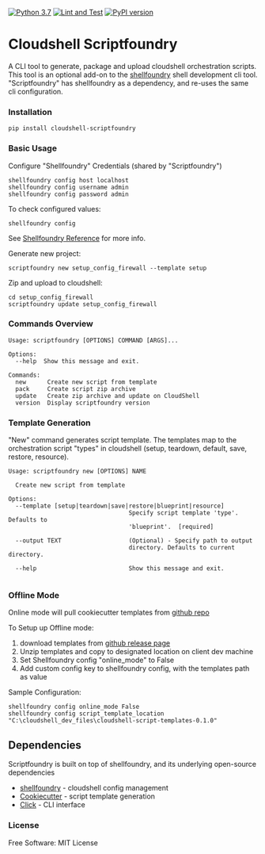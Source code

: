 [![Python 3.7](https://img.shields.io/badge/python-3.7-blue.svg)](https://www.python.org/downloads/release/python/)
[![Lint and Test](https://github.com/QualiSystemsLab/cloudshell-scriptfoundry/actions/workflows/lint-test.yml/badge.svg)](https://github.com/QualiSystemsLab/cloudshell-scriptfoundry/actions/workflows/lint-test.yml)
[![PyPI version](https://badge.fury.io/py/cloudshell-scriptfoundry.svg)](https://badge.fury.io/py/cloudshell-scriptfoundry)

# Cloudshell Scriptfoundry

A CLI tool to generate, package and upload cloudshell orchestration scripts.
This tool is an optional add-on to the [shellfoundry](https://github.com/QualiSystems/shellfoundry) shell development
cli tool.
"Scriptfoundry" has shellfoundry as a dependency, and re-uses the same cli configuration.

### Installation

```
pip install cloudshell-scriptfoundry
```

### Basic Usage

Configure "Shellfoundry" Credentials (shared by "Scriptfoundry")

```commandline
shellfoundry config host localhost
shellfoundry config username admin
shellfoundry config password admin
```

To check configured values:

```commandline
shellfoundry config
```

See [Shellfoundry Reference](https://help.quali.com/Online%20Help/0.0/Portal/Content/DevGuide/Reference/Shellfoundry.htm?tocpath=The%20CloudShell%20DevGuide%7CReference%7C_____2)
for more info.

Generate new project:

```commandline
scriptfoundry new setup_config_firewall --template setup
```

Zip and upload to cloudshell:

```commandline
cd setup_config_firewall
scriptfoundry update setup_config_firewall
```

### Commands Overview

```commandline
Usage: scriptfoundry [OPTIONS] COMMAND [ARGS]...

Options:
  --help  Show this message and exit.

Commands:
  new      Create new script from template
  pack     Create script zip archive
  update   Create zip archive and update on CloudShell
  version  Display scriptfoundry version
```

### Template Generation

"New" command generates script template. 
The templates map to the orchestration script "types" in cloudshell (setup, teardown, default, save, restore, resource).

```commandline
Usage: scriptfoundry new [OPTIONS] NAME

  Create new script from template

Options:
  --template [setup|teardown|save|restore|blueprint|resource]
                                  Specify script template 'type'. Defaults to
                                  'blueprint'.  [required]

  --output TEXT                   (Optional) - Specify path to output
                                  directory. Defaults to current directory.

  --help                          Show this message and exit.


```

### Offline Mode

Online mode will pull cookiecutter templates
from [github repo](https://github.com/QualiSystemsLab/cloudshell-script-templates)

To Setup up Offline mode:
1. download templates
   from [github release page](https://github.com/QualiSystemsLab/cloudshell-script-templates/releases)
2. Unzip templates and copy to designated location on client dev machine
3. Set Shellfoundry config "online_mode" to False
4. Add custom config key to shellfoundry config, with the templates path as value

Sample Configuration:

```commandline
shellfoundry config online_mode False
shellfoundry config script_template_location "C:\cloudshell_dev_files\cloudshell-script-templates-0.1.0"
```

## Dependencies

Scriptfoundry is built on top of shellfoundry, and its underlying open-source dependencies

- [shellfoundry](https://github.com/QualiSystems/shellfoundry) - cloudshell config management
- [Cookiecutter](https://github.com/cookiecutter/cookiecutter) - script template generation
- [Click](https://click.palletsprojects.com/en/5.x/) - CLI interface

### License

Free Software: MIT License